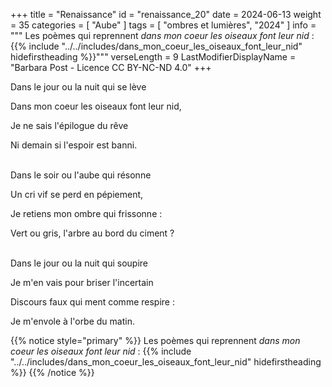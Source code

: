 +++
title = "Renaissance"
id = "renaissance_20"
date = 2024-06-13
weight = 35
categories = [ "Aube" ]
tags = [ "ombres et lumières", "2024" ]
info = """
Les poèmes qui reprennent _dans mon coeur les oiseaux font leur nid_ :
{{% include "../../includes/dans_mon_coeur_les_oiseaux_font_leur_nid" hidefirstheading %}}"""
verseLength = 9
LastModifierDisplayName = "Barbara Post - Licence CC BY-NC-ND 4.0"
+++

Dans le jour ou la nuit qui se lève

Dans mon coeur les oiseaux font leur nid,

Je ne sais l'épilogue du rêve

Ni demain si l'espoir est banni.

 \
Dans le soir ou l'aube qui résonne

Un cri vif se perd en pépiement,

Je retiens mon ombre qui frissonne :

Vert ou gris, l'arbre au bord du ciment ?

 \
Dans le jour ou la nuit qui soupire

Je m'en vais pour briser l'incertain

Discours faux qui ment comme respire :

Je m'envole à l'orbe du matin.

{{% notice style="primary" %}}
Les poèmes qui reprennent _dans mon coeur les oiseaux font leur nid_ :
{{% include "../../includes/dans_mon_coeur_les_oiseaux_font_leur_nid" hidefirstheading %}}
{{% /notice %}}
